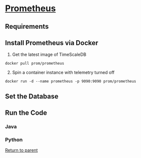 # [Prometheus](https://prometheus.io)
## Requirements

## Install Prometheus via Docker
1. Get the latest image of TimeScaleDB
```
docker pull prom/prometheus
```

2. Spin a container instance with telemetry turned off
```
docker run -d --name prometheus -p 9090:9090 prom/prometheus
```
## Set the Database

## Run the Code
### Java

### Python

[Return to parent](../README.md)